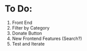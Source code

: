# To Do:
1. Front End
2. Filter by Category
3. Donate Button
4. New Frontend Features (Search?)
5. Test and Iterate 
